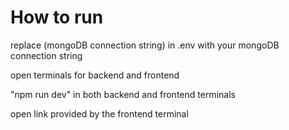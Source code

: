 # How to run

replace (mongoDB connection string) in .env with your mongoDB connection string

open terminals for backend and frontend

"npm run dev" in both backend and frontend terminals

open link provided by the frontend terminal
